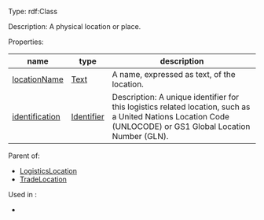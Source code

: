 Type: rdf:Class

Description: A physical location or place.

Properties:

name | type | description
-|-|-
[locationName](./locationName) | [Text](./Text) | A name, expressed as text, of the location.
[identification](./identification) |[Identifier](./Identifier) | Description: A unique identifier for this logistics related location, such as a United Nations Location Code (UNLOCODE) or GS1 Global Location Number (GLN).

Parent of:

- [LogisticsLocation](./LogisticsLocation)
- [TradeLocation](./TradeLocation)

Used in :

- 
